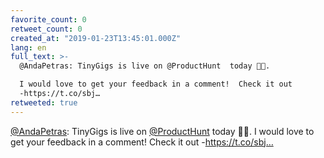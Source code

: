 ```yaml
---
favorite_count: 0
retweet_count: 0
created_at: "2019-01-23T13:45:01.000Z"
lang: en
full_text: >-
  @AndaPetras: TinyGigs is live on @ProductHunt  today 🎉🎉.

  I would love to get your feedback in a comment!  Check it out
  -https://t.co/sbj…
retweeted: true
---
```


[@AndaPetras](https://twitter.com/AndaPetras): TinyGigs is live on
[@ProductHunt](https://twitter.com/ProductHunt) today 🎉🎉. I would love to get
your feedback in a comment! Check it out -https://t.co/sbj…
